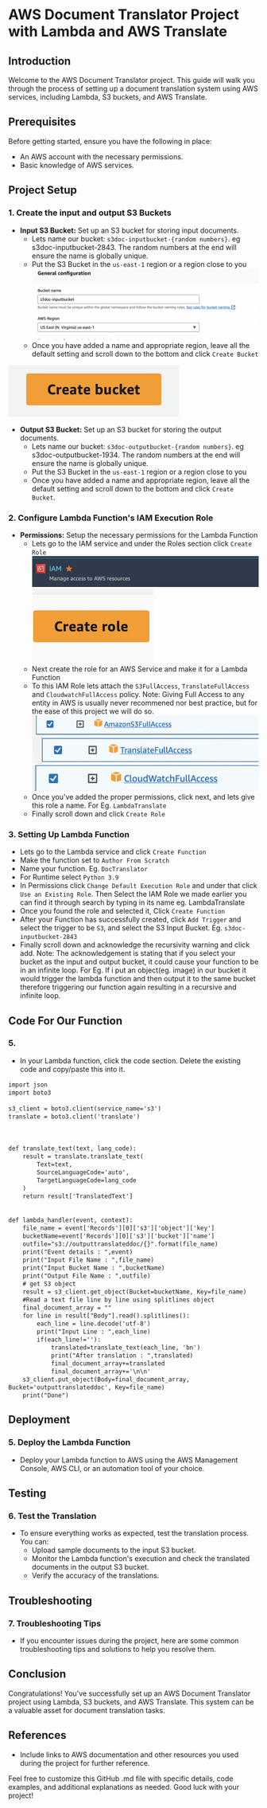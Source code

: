 # AWS Document Translator Project with Lambda and AWS Translate

## Introduction
Welcome to the AWS Document Translator project. This guide will walk you through the process of setting up a document translation system using AWS services, including Lambda, S3 buckets, and AWS Translate.

## Prerequisites
Before getting started, ensure you have the following in place:
- An AWS account with the necessary permissions.
- Basic knowledge of AWS services.

## Project Setup
### 1. Create the input and output S3 Buckets
- **Input S3 Bucket:** Set up an S3 bucket for storing input documents.
  - Lets name our bucket: `s3doc-inputbucket-{random numbers}`. eg s3doc-inputbucket-2843. The random numbers at the end will ensure the name is globally unique.
  - Put the S3 Bucket in the `us-east-1` region or a region close to you
![](https://github.com/yusufmunircloud/AWS-Projects/blob/main/img/general/s3configuration.png?raw=true)
  - Once you have added a name and appropriate region, leave all the default setting and scroll down to the bottom and click `Create Bucket`
    
![](https://github.com/yusufmunircloud/AWS-Projects/blob/main/img/general/createbucket.png?raw=true)

- **Output S3 Bucket:** Set up an S3 bucket for storing the output documents.
  - Lets name our bucket: `s3doc-outputbucket-{random numbers}`. eg s3doc-outputbucket-1934. The random numbers at the end will ensure the name is globally unique.
  - Put the S3 Bucket in the `us-east-1` region or a region close to you
  - Once you have added a name and appropriate region, leave all the default setting and scroll down to the bottom and click `Create Bucket`.




### 2. Configure Lambda Function's IAM Execution Role
- **Permissions:** Setup the necessary permissions for the Lambda Function
    - Lets go to the IAM service and under the Roles section click `Create Role`
      ![](https://github.com/yusufmunircloud/AWS-Projects/blob/main/img/general/IAM.png?raw=true)
      ![](https://github.com/yusufmunircloud/AWS-Projects/blob/main/img/general/createrole.png?raw=true)
    - Next create the role for an AWS Service and make it for a Lambda Function
    - To this IAM Role lets attach the `S3FullAccess`, `TranslateFullAccess` and `CloudwatchFullAccess` policy. Note: Giving Full Access to any entity in AWS is usually never recommened nor best        practice, but for the ease of this project we will do so.
      ![](https://github.com/yusufmunircloud/AWS-Projects/blob/main/img/general/s3iam.png?raw=true)
      ![](https://github.com/yusufmunircloud/AWS-Projects/blob/main/img/general/translateiam.png?raw=true)
      ![](https://github.com/yusufmunircloud/AWS-Projects/blob/main/img/general/cwiam.png?raw=true)
    - Once you've added the proper permissions, click next, and lets give this role a name. For Eg. `LambdaTranslate`
    - Finally scroll down and click `Create Role`

      
### 3. Setting Up Lambda Function
  - Lets go to the Lambda service and click `Create Function`
  - Make the function set to `Author From Scratch`
  - Name your function. Eg. `DocTranslator`
  - For Runtime select `Python 3.9`
  - In Permissions click `Change Default Execution Role` and under that click `Use an Existing Role`. Then Select the IAM Role we made earlier you can find it through           search by typing in its name eg. LambdaTranslate
  - Once you found the role and selected it, Click `Create Function`
  - After your Function has successfully created, click `Add Trigger` and select the trigger to be `S3`, and select the S3 Input Bucket. Eg. `s3doc-inputbucket-2843`
  - Finally scroll down and acknowledge the recursivity warning and click add. Note: The acknowledgement is stating that if you select your bucket as the input and output bucket, it could cause your function to be in an infinite loop. For Eg. If i put an object(eg. image) in our bucket it would trigger the lambda function and then output it to the same bucket therefore triggering our function again resulting in a recursive and infinite loop.

## Code For Our Function
### 5. 
- In your Lambda function, click the code section. Delete the existing code and copy/paste this into it.
```
import json
import boto3

s3_client = boto3.client(service_name='s3')
translate = boto3.client('translate')



def translate_text(text, lang_code):
    result = translate.translate_text(
        Text=text,
        SourceLanguageCode='auto',
        TargetLanguageCode=lang_code
    )
    return result['TranslatedText']


def lambda_handler(event, context):
    file_name = event['Records'][0]['s3']['object']['key']
    bucketName=event['Records'][0]['s3']['bucket']['name']
    outfile="s3://outputtranslateddoc/{}".format(file_name)
    print("Event details : ",event)
    print("Input File Name : ",file_name)
    print("Input Bucket Name : ",bucketName)
    print("Output File Name : ",outfile)
    # get S3 object
    result = s3_client.get_object(Bucket=bucketName, Key=file_name) 
    #Read a text file line by line using splitlines object
    final_document_array = ""
    for line in result["Body"].read().splitlines():
        each_line = line.decode('utf-8')
        print("Input Line : ",each_line)
        if(each_line!=''):
            translated=translate_text(each_line, 'bn')
            print("After translation : ",translated)
            final_document_array+=translated
            final_document_array+='\n\n'
    s3_client.put_object(Body=final_document_array, Bucket='outputtranslateddoc', Key=file_name)
    print("Done")
```


  
## Deployment
### 5. Deploy the Lambda Function
- Deploy your Lambda function to AWS using the AWS Management Console, AWS CLI, or an automation tool of your choice.

## Testing
### 6. Test the Translation
- To ensure everything works as expected, test the translation process. You can:
  - Upload sample documents to the input S3 bucket.
  - Monitor the Lambda function's execution and check the translated documents in the output S3 bucket.
  - Verify the accuracy of the translations.

## Troubleshooting
### 7. Troubleshooting Tips
- If you encounter issues during the project, here are some common troubleshooting tips and solutions to help you resolve them.

## Conclusion
Congratulations! You've successfully set up an AWS Document Translator project using Lambda, S3 buckets, and AWS Translate. This system can be a valuable asset for document translation tasks.

## References
- Include links to AWS documentation and other resources you used during the project for further reference.

Feel free to customize this GitHub .md file with specific details, code examples, and additional explanations as needed. Good luck with your project!
